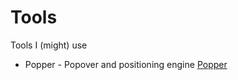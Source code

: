 # Tools
Tools I (might) use

* Popper - Popover and positioning engine [Popper](https://popper.js.org/)
